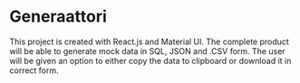 # Generaattori

This project is created with React.js and Material UI. The complete product will be able to generate mock data in SQL, JSON and .CSV form. The user will be given an option to either copy the data to clipboard or download it in correct form.
